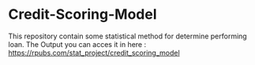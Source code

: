 # Credit-Scoring-Model
This repository contain some statistical method for determine performing loan.
The Output you can acces it in here :
https://rpubs.com/stat_project/credit_scoring_model
